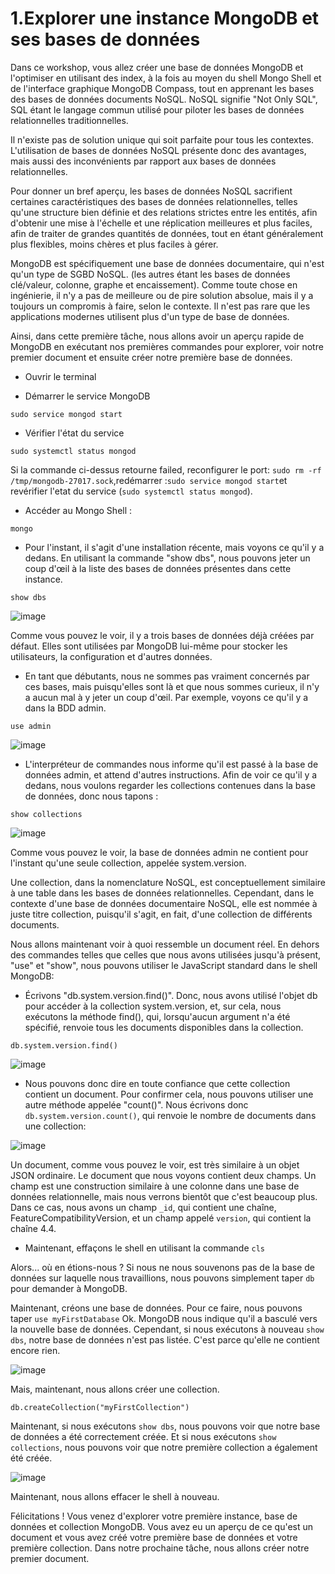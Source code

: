 # 1.Explorer une instance MongoDB et ses bases de données

Dans ce workshop, vous allez créer une base de données MongoDB et l'optimiser en utilisant des index, à la fois au moyen du shell Mongo Shell et de l'interface graphique MongoDB Compass, tout en apprenant les bases des bases de données documents NoSQL.
NoSQL signifie "Not Only SQL", SQL étant le langage commun utilisé pour piloter les bases de données relationnelles traditionnelles. 

Il n'existe pas de solution unique qui soit parfaite pour tous les contextes. L'utilisation de bases de données NoSQL présente donc des avantages, mais aussi des inconvénients par rapport aux bases de données relationnelles. 

Pour donner un bref aperçu, les bases de données NoSQL sacrifient certaines caractéristiques des bases de données relationnelles, telles qu'une structure bien définie et des relations strictes entre les entités, afin d'obtenir une mise à l'échelle et une réplication meilleures et plus faciles, afin de traiter de grandes quantités de données, tout en étant généralement plus flexibles, moins chères et plus faciles à gérer. 

MongoDB est spécifiquement une base de données documentaire, qui n'est qu'un type de SGBD NoSQL. (les autres étant les bases de données clé/valeur, colonne, graphe et encaissement). Comme toute chose en ingénierie, il n'y a pas de meilleure ou de pire solution absolue, mais il y a toujours un compromis à faire, selon le contexte. Il n'est pas rare que les applications modernes utilisent plus d'un type de base de données. 

Ainsi, dans cette première tâche, nous allons avoir un aperçu rapide de MongoDB en exécutant nos premières commandes pour explorer, voir notre premier document et ensuite créer notre première base de données. 

* Ouvrir le terminal 

* Démarrer le service MongoDB
```
sudo service mongod start
```
* Vérifier l'état du service 
```
sudo systemctl status mongod
```
Si la commande ci-dessus retourne failed, reconfigurer le port: ```sudo rm -rf /tmp/mongodb-27017.sock```,redémarrer :```sudo service mongod start```et revérifier l'etat du service (```sudo systemctl status mongod```).

* Accéder au Mongo Shell :

```
mongo
```

* Pour l'instant, il s'agit d'une installation récente, mais voyons ce qu'il y a dedans. En utilisant la commande "show dbs", nous pouvons jeter un coup d'œil à la liste des bases de données présentes dans cette instance. 

```
show dbs
```
![image](https://user-images.githubusercontent.com/73080397/212306927-a76dbe4b-1cf7-4da9-b6b6-ce6c1d96a16b.png)

Comme vous pouvez le voir, il y a trois bases de données déjà créées par défaut. Elles sont utilisées par MongoDB lui-même pour stocker les utilisateurs, la configuration et d'autres données.

* En tant que débutants, nous ne sommes pas vraiment concernés par ces bases, mais puisqu'elles sont là et que nous sommes curieux, il n'y a aucun mal à y jeter un coup d'œil. Par exemple, voyons ce qu'il y a dans la BDD admin.

```
use admin
```
![image](https://user-images.githubusercontent.com/73080397/212309121-24589e0e-491a-4072-822b-ed8960068e6f.png)

* L'interpréteur de commandes nous informe qu'il est passé à la base de données admin, et attend d'autres instructions. Afin de voir ce qu'il y a dedans, nous voulons regarder les collections contenues dans la base de données, donc nous tapons :

```
show collections
```
![image](https://user-images.githubusercontent.com/73080397/212309993-24392ade-8b44-49f9-b7ce-6f442d147d2c.png)

Comme vous pouvez le voir, la base de données admin ne contient pour l'instant qu'une seule collection, appelée system.version. 

Une collection, dans la nomenclature NoSQL, est conceptuellement similaire à une table dans les bases de données relationnelles. Cependant, dans le contexte d'une base de données documentaire NoSQL, elle est nommée à juste titre collection, puisqu'il s'agit, en fait, d'une collection de différents documents. 

Nous allons maintenant voir à quoi ressemble un document réel. En dehors des commandes telles que celles que nous avons utilisées jusqu'à présent, "use" et "show", nous pouvons utiliser le JavaScript standard dans le shell MongoDB:

* Écrivons "db.system.version.find()". Donc, nous avons utilisé l'objet db pour accéder à la collection system.version, et, sur cela, nous exécutons la méthode find(), qui, lorsqu'aucun argument n'a été spécifié, renvoie tous les documents disponibles dans la collection. 

```
db.system.version.find()
```
![image](https://user-images.githubusercontent.com/73080397/212310692-44b6dcb5-6b89-4e58-8996-bee04e2d2b4a.png)

* Nous pouvons donc dire en toute confiance que cette collection contient un document. Pour confirmer cela, nous pouvons utiliser une autre méthode appelée "count()". Nous écrivons donc ```db.system.version.count()```, qui renvoie le nombre de documents dans une collection:

![image](https://user-images.githubusercontent.com/73080397/212311611-7ffe5164-1da2-41b5-832a-521aeae49535.png)

 Un document, comme vous pouvez le voir, est très similaire à un objet JSON ordinaire. Le document que nous voyons contient deux champs. Un champ est une construction similaire à une colonne dans une base de données relationnelle, mais nous verrons bientôt que c'est beaucoup plus. Dans ce cas, nous avons un champ `_id`, qui contient une chaîne, FeatureCompatibilityVersion, et un champ appelé `version`, qui contient la chaîne 4.4.
 
 * Maintenant, effaçons le shell en utilisant la commande `cls`
 
 Alors... où en étions-nous ? Si nous ne nous souvenons pas de la base de données sur laquelle nous travaillions, nous pouvons simplement taper `db` pour demander à MongoDB. 
 
 Maintenant, créons une base de données. Pour ce faire, nous pouvons taper `use myFirstDatabase` Ok. MongoDB nous indique qu'il a basculé vers la nouvelle base de données. 
 Cependant, si nous exécutons à nouveau `show dbs`, notre base de données n'est pas listée. C'est parce qu'elle ne contient encore rien. 
 
 ![image](https://user-images.githubusercontent.com/73080397/212314742-8aa5ac25-aa66-41fb-a721-3041aa866e50.png)

 Mais, maintenant, nous allons créer une collection. 
 
 ```
 db.createCollection("myFirstCollection")
 ```
 
 Maintenant, si nous exécutons `show dbs`, nous pouvons voir que notre base de données a été correctement créée. Et si nous exécutons `show collections`, nous pouvons voir que notre première collection a également été créée. 
 
 ![image](https://user-images.githubusercontent.com/73080397/212315634-90ada4dc-a907-46e1-bd79-4c736245e2ca.png)

 
 Maintenant, nous allons effacer le shell à nouveau. 
 
 Félicitations ! Vous venez d'explorer votre première instance, base de données et collection MongoDB. Vous avez eu un aperçu de ce qu'est un document et vous avez créé votre première base de données et votre première collection. Dans notre prochaine tâche, nous allons créer notre premier document.
